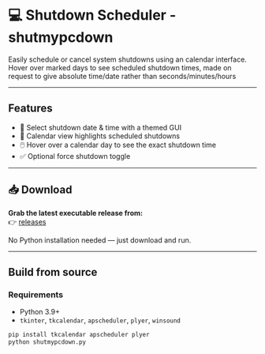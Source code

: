 # 💻 Shutdown Scheduler - shutmypcdown

 Easily schedule or cancel system shutdowns using an calendar interface. Hover over marked days to see scheduled shutdown times, made on request to give absolute time/date rather than seconds/minutes/hours

---

##  Features

- 📅 Select shutdown date & time with a themed GUI
- 📌 Calendar view highlights scheduled shutdowns
- 🖱️ Hover over a calendar day to see the exact shutdown time
- ✅ Optional force shutdown toggle

---

## 📥 Download

**Grab the latest executable release from:**  
👉 [releases](https://github.com/Veixlix/shutmypcdown/releases)

No Python installation needed — just download and run.

---

## Build from source

### Requirements
- Python 3.9+
- `tkinter`, `tkcalendar`, `apscheduler`, `plyer`, `winsound`
```bash
pip install tkcalendar apscheduler plyer
python shutmypcdown.py
